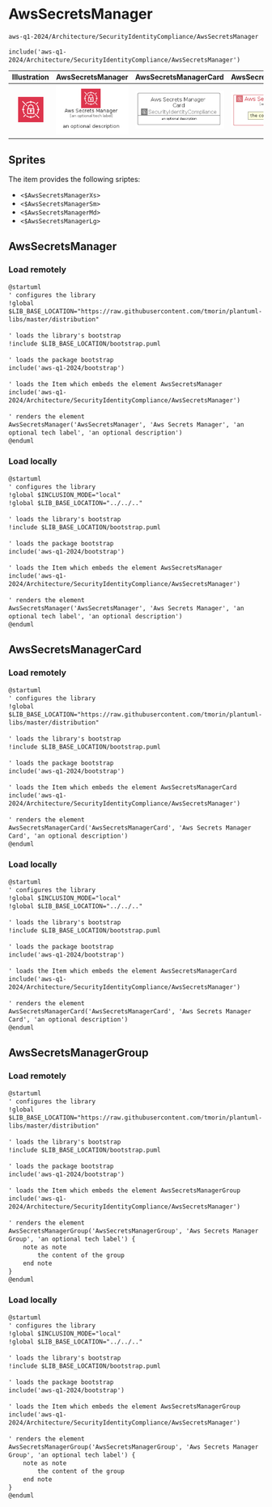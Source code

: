 # AwsSecretsManager


```text
aws-q1-2024/Architecture/SecurityIdentityCompliance/AwsSecretsManager
```

```text
include('aws-q1-2024/Architecture/SecurityIdentityCompliance/AwsSecretsManager')
```



| Illustration | AwsSecretsManager | AwsSecretsManagerCard | AwsSecretsManagerGroup |
| :---: | :---: | :---: | :---: |
| ![illustration for Illustration](../../../aws-q1-2024/Architecture/SecurityIdentityCompliance/AwsSecretsManager.png) | ![illustration for AwsSecretsManager](../../../aws-q1-2024/Architecture/SecurityIdentityCompliance/AwsSecretsManager.Local.png) | ![illustration for AwsSecretsManagerCard](../../../aws-q1-2024/Architecture/SecurityIdentityCompliance/AwsSecretsManagerCard.Local.png) | ![illustration for AwsSecretsManagerGroup](../../../aws-q1-2024/Architecture/SecurityIdentityCompliance/AwsSecretsManagerGroup.Local.png) |



## Sprites
The item provides the following sriptes:

- `<$AwsSecretsManagerXs>`
- `<$AwsSecretsManagerSm>`
- `<$AwsSecretsManagerMd>`
- `<$AwsSecretsManagerLg>`





## AwsSecretsManager

### Load remotely
```plantuml
@startuml
' configures the library
!global $LIB_BASE_LOCATION="https://raw.githubusercontent.com/tmorin/plantuml-libs/master/distribution"

' loads the library's bootstrap
!include $LIB_BASE_LOCATION/bootstrap.puml

' loads the package bootstrap
include('aws-q1-2024/bootstrap')

' loads the Item which embeds the element AwsSecretsManager
include('aws-q1-2024/Architecture/SecurityIdentityCompliance/AwsSecretsManager')

' renders the element
AwsSecretsManager('AwsSecretsManager', 'Aws Secrets Manager', 'an optional tech label', 'an optional description')
@enduml
```

### Load locally
```plantuml
@startuml
' configures the library
!global $INCLUSION_MODE="local"
!global $LIB_BASE_LOCATION="../../.."

' loads the library's bootstrap
!include $LIB_BASE_LOCATION/bootstrap.puml

' loads the package bootstrap
include('aws-q1-2024/bootstrap')

' loads the Item which embeds the element AwsSecretsManager
include('aws-q1-2024/Architecture/SecurityIdentityCompliance/AwsSecretsManager')

' renders the element
AwsSecretsManager('AwsSecretsManager', 'Aws Secrets Manager', 'an optional tech label', 'an optional description')
@enduml
```

## AwsSecretsManagerCard

### Load remotely
```plantuml
@startuml
' configures the library
!global $LIB_BASE_LOCATION="https://raw.githubusercontent.com/tmorin/plantuml-libs/master/distribution"

' loads the library's bootstrap
!include $LIB_BASE_LOCATION/bootstrap.puml

' loads the package bootstrap
include('aws-q1-2024/bootstrap')

' loads the Item which embeds the element AwsSecretsManagerCard
include('aws-q1-2024/Architecture/SecurityIdentityCompliance/AwsSecretsManager')

' renders the element
AwsSecretsManagerCard('AwsSecretsManagerCard', 'Aws Secrets Manager Card', 'an optional description')
@enduml
```

### Load locally
```plantuml
@startuml
' configures the library
!global $INCLUSION_MODE="local"
!global $LIB_BASE_LOCATION="../../.."

' loads the library's bootstrap
!include $LIB_BASE_LOCATION/bootstrap.puml

' loads the package bootstrap
include('aws-q1-2024/bootstrap')

' loads the Item which embeds the element AwsSecretsManagerCard
include('aws-q1-2024/Architecture/SecurityIdentityCompliance/AwsSecretsManager')

' renders the element
AwsSecretsManagerCard('AwsSecretsManagerCard', 'Aws Secrets Manager Card', 'an optional description')
@enduml
```

## AwsSecretsManagerGroup

### Load remotely
```plantuml
@startuml
' configures the library
!global $LIB_BASE_LOCATION="https://raw.githubusercontent.com/tmorin/plantuml-libs/master/distribution"

' loads the library's bootstrap
!include $LIB_BASE_LOCATION/bootstrap.puml

' loads the package bootstrap
include('aws-q1-2024/bootstrap')

' loads the Item which embeds the element AwsSecretsManagerGroup
include('aws-q1-2024/Architecture/SecurityIdentityCompliance/AwsSecretsManager')

' renders the element
AwsSecretsManagerGroup('AwsSecretsManagerGroup', 'Aws Secrets Manager Group', 'an optional tech label') {
    note as note
        the content of the group
    end note
}
@enduml
```

### Load locally
```plantuml
@startuml
' configures the library
!global $INCLUSION_MODE="local"
!global $LIB_BASE_LOCATION="../../.."

' loads the library's bootstrap
!include $LIB_BASE_LOCATION/bootstrap.puml

' loads the package bootstrap
include('aws-q1-2024/bootstrap')

' loads the Item which embeds the element AwsSecretsManagerGroup
include('aws-q1-2024/Architecture/SecurityIdentityCompliance/AwsSecretsManager')

' renders the element
AwsSecretsManagerGroup('AwsSecretsManagerGroup', 'Aws Secrets Manager Group', 'an optional tech label') {
    note as note
        the content of the group
    end note
}
@enduml
```

